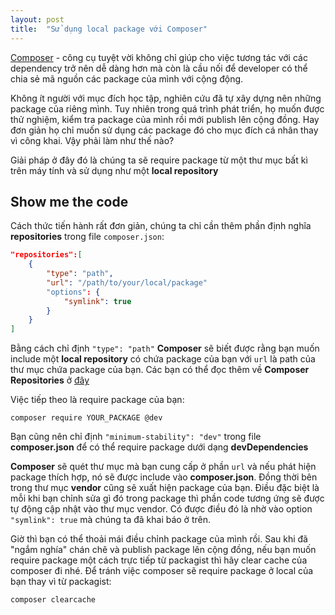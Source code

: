 ```yaml
---
layout: post
title:  "Sử dụng local package với Composer"
---
```


[Composer](https://getcomposer.org/) - công cụ tuyệt vời không chỉ giúp cho việc tương tác với các dependency trở nên dễ dàng hơn mà còn là cầu nối để developer có thể chia sẻ mã nguồn các package của mình với cộng động.

Không ít người với mục đích học tập, nghiên cứu đã tự xây dựng nên những package của riêng mình. Tuy nhiên trong quá trình phát triển, họ muốn được thử nghiệm, kiểm tra package của mình rồi mới publish lên cộng đồng. Hay đơn giản họ chỉ muốn sử dụng các package đó cho mục đích cá nhân thay vì công khai. Vậy phải làm như thế nào?

Giải pháp ở đây đó là chúng ta sẽ require package từ một thư mục bất kì trên máy tính và sử dụng như một **local repository**

## Show me the code
Cách thức tiến hành rất đơn giản, chúng ta chỉ cần thêm phần định nghĩa **repositories** trong file `composer.json`:
~~~json
"repositories":[
    {
        "type": "path",
        "url": "/path/to/your/local/package"
        "options": {
            "symlink": true
        }
    }
]
~~~
Bằng cách chỉ định `"type": "path"` **Composer** sẽ biết được rằng bạn muốn include một **local repository** có chứa package của bạn với `url` là path của thư mục chứa package của bạn. Các bạn có thể đọc thêm về **Composer Repositories** ở [đây](https://getcomposer.org/doc/05-repositories.md#path)

Việc tiếp theo là require package của bạn:
~~~shell
composer require YOUR_PACKAGE @dev
~~~
Bạn cũng nên chỉ định `"minimum-stability": "dev"` trong file **composer.json** để có thể require package dưới dạng **devDependencies**

**Composer** sẽ quét thư mục mà bạn cung cấp ở phần `url` và nếu phát hiện package thích hợp, nó sẽ được include vào **composer.json**. Đồng thời bên trong thư mục **vendor** cũng sẽ xuất hiện package của bạn. Điều đặc biệt là mỗi khi bạn chỉnh sửa gì đó trong package thì phần code tương ứng sẽ được tự động cập nhật vào thư mục vendor. Có được điều đó là nhờ vào option `"symlink": true` mà chúng ta đã khai báo ở trên.

Giờ thì bạn có thể thoải mái điều chỉnh package của mình rồi. Sau khi đã "ngắm nghía" chán chê và publish package lên cộng đồng, nếu bạn muốn require package một cách trực tiếp từ packagist thì hãy clear cache của composer đi nhé. Để tránh việc composer sẽ require package ở local của bạn thay vì từ packagist:
~~~shell
composer clearcache
~~~